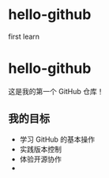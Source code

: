 # hello-github
first learn
# hello-github

这是我的第一个 GitHub 仓库！

## 我的目标
- 学习 GitHub 的基本操作
- 实践版本控制
- 体验开源协作
- 
